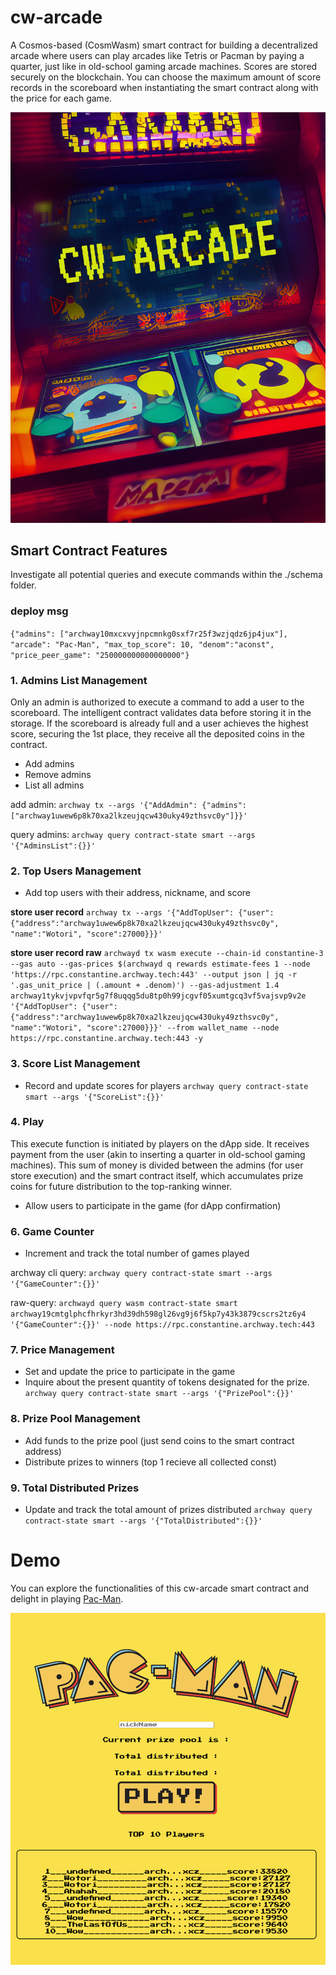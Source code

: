 # cw-arcade
A Cosmos-based (CosmWasm) smart contract for building a decentralized arcade where users can play arcades like Tetris or Pacman by paying a quarter, just like in old-school gaming arcade machines. Scores are stored securely on the blockchain. You can choose the maximum amount of score records in the scoreboard when instantiating the smart contract along with the price for each game.

![alt cw-arcade](cw-arcade.jpg)

## Smart Contract Features

Investigate all potential queries and execute commands within the ./schema folder.

### deploy msg
`{"admins": ["archway10mxcxvyjnpcmnkg0sxf7r25f3wzjqdz6jp4jux"], "arcade": "Pac-Man", "max_top_score": 10, "denom":"aconst", "price_peer_game": "250000000000000000"}`

### 1. Admins List Management
Only an admin is authorized to execute a command to add a user to the scoreboard. The intelligent contract validates data before storing it in the storage. If the scoreboard is already full and a user achieves the highest score, securing the 1st place, they receive all the deposited coins in the contract.

- Add admins
- Remove admins
- List all admins

add admin:
`archway tx --args '{"AddAdmin": {"admins": ["archway1uwew6p8k70xa2lkzeujqcw430uky49zthsvc0y"]}}'`

query admins:
`archway query contract-state smart --args '{"AdminsList":{}}'`

### 2. Top Users Management
- Add top users with their address, nickname, and score

**store user record**
`archway tx --args '{"AddTopUser": {"user": {"address":"archway1uwew6p8k70xa2lkzeujqcw430uky49zthsvc0y", "name":"Wotori", "score":27000}}}'`

**store user record raw**
`archwayd tx wasm execute --chain-id constantine-3 --gas auto --gas-prices $(archwayd q rewards estimate-fees 1 --node 'https://rpc.constantine.archway.tech:443' --output json | jq -r '.gas_unit_price | (.amount + .denom)') --gas-adjustment 1.4 archway1tykvjvpvfqr5g7f8uqqg5du8tp0h99jcgvf05xumtgcq3vf5vajsvp9v2e  '{"AddTopUser": {"user": {"address":"archway1uwew6p8k70xa2lkzeujqcw430uky49zthsvc0y", "name":"Wotori", "score":27000}}}' --from wallet_name --node https://rpc.constantine.archway.tech:443 -y`

### 3. Score List Management
- Record and update scores for players
`archway query contract-state smart --args '{"ScoreList":{}}'`

### 4. Play
This execute function is initiated by players on the dApp side. It receives payment from the user (akin to inserting a quarter in old-school gaming machines). This sum of money is divided between the admins (for user store execution) and the smart contract itself, which accumulates prize coins for future distribution to the top-ranking winner.


- Allow users to participate in the game (for dApp confirmation)

### 6. Game Counter
- Increment and track the total number of games played

archway cli query:
`archway query contract-state smart --args '{"GameCounter":{}}'`

raw-query:
`archwayd query wasm contract-state smart archway19cmtglphcfhrkyr3hd39dh598gl26vg9j6f5kp7y43k3879cscrs2tz6y4 '{"GameCounter":{}}' --node https://rpc.constantine.archway.tech:443`


### 7. Price Management
- Set and update the price to participate in the game
- Inquire about the present quantity of tokens designated for the prize.
`archway query contract-state smart --args '{"PrizePool":{}}'`

### 8. Prize Pool Management
- Add funds to the prize pool (just send coins to the smart contract address)
- Distribute prizes to winners (top 1 recieve all collected const)

### 9. Total Distributed Prizes
- Update and track the total amount of prizes distributed
`archway query contract-state smart --args '{"TotalDistributed":{}}'`

# Demo
You can explore the functionalities of this cw-arcade smart contract and delight in playing [Pac-Man](https://wotori.github.io/arcade-pacman/).

![alet pac-man demo](pac-man-demo.png)
